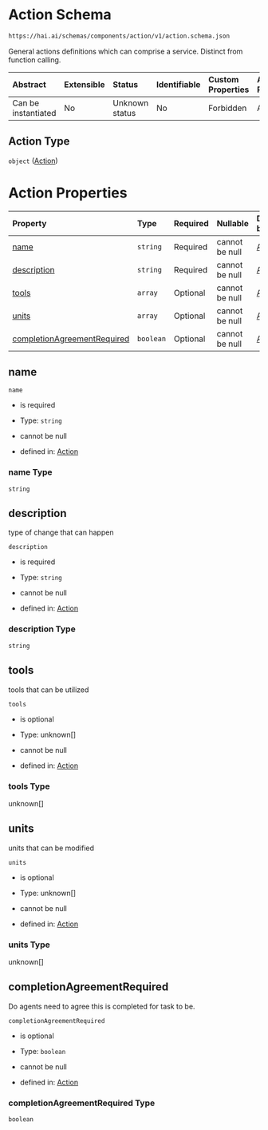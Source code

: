# Action Schema

```txt
https://hai.ai/schemas/components/action/v1/action.schema.json
```

General actions definitions which can comprise a service. Distinct from function calling.

| Abstract            | Extensible | Status         | Identifiable | Custom Properties | Additional Properties | Access Restrictions | Defined In                                                                                             |
| :------------------ | :--------- | :------------- | :----------- | :---------------- | :-------------------- | :------------------ | :----------------------------------------------------------------------------------------------------- |
| Can be instantiated | No         | Unknown status | No           | Forbidden         | Allowed               | none                | [action.schema.json](../../https:/hai.ai/schemas/=./schemas/action.schema.json "open original schema") |

## Action Type

`object` ([Action](action.md))

# Action Properties

| Property                                                    | Type      | Required | Nullable       | Defined by                                                                                                                                                          |
| :---------------------------------------------------------- | :-------- | :------- | :------------- | :------------------------------------------------------------------------------------------------------------------------------------------------------------------ |
| [name](#name)                                               | `string`  | Required | cannot be null | [Action](action-properties-name.md "https://hai.ai/schemas/components/action/v1/action.schema.json#/properties/name")                                               |
| [description](#description)                                 | `string`  | Required | cannot be null | [Action](action-properties-description.md "https://hai.ai/schemas/components/action/v1/action.schema.json#/properties/description")                                 |
| [tools](#tools)                                             | `array`   | Optional | cannot be null | [Action](action-properties-tools.md "https://hai.ai/schemas/components/action/v1/action.schema.json#/properties/tools")                                             |
| [units](#units)                                             | `array`   | Optional | cannot be null | [Action](action-properties-units.md "https://hai.ai/schemas/components/action/v1/action.schema.json#/properties/units")                                             |
| [completionAgreementRequired](#completionagreementrequired) | `boolean` | Optional | cannot be null | [Action](action-properties-completionagreementrequired.md "https://hai.ai/schemas/components/action/v1/action.schema.json#/properties/completionAgreementRequired") |

## name



`name`

* is required

* Type: `string`

* cannot be null

* defined in: [Action](action-properties-name.md "https://hai.ai/schemas/components/action/v1/action.schema.json#/properties/name")

### name Type

`string`

## description

type of change that can happen

`description`

* is required

* Type: `string`

* cannot be null

* defined in: [Action](action-properties-description.md "https://hai.ai/schemas/components/action/v1/action.schema.json#/properties/description")

### description Type

`string`

## tools

tools that can be utilized

`tools`

* is optional

* Type: unknown\[]

* cannot be null

* defined in: [Action](action-properties-tools.md "https://hai.ai/schemas/components/action/v1/action.schema.json#/properties/tools")

### tools Type

unknown\[]

## units

units that can be modified

`units`

* is optional

* Type: unknown\[]

* cannot be null

* defined in: [Action](action-properties-units.md "https://hai.ai/schemas/components/action/v1/action.schema.json#/properties/units")

### units Type

unknown\[]

## completionAgreementRequired

Do agents need to agree this is completed for task to be.

`completionAgreementRequired`

* is optional

* Type: `boolean`

* cannot be null

* defined in: [Action](action-properties-completionagreementrequired.md "https://hai.ai/schemas/components/action/v1/action.schema.json#/properties/completionAgreementRequired")

### completionAgreementRequired Type

`boolean`
